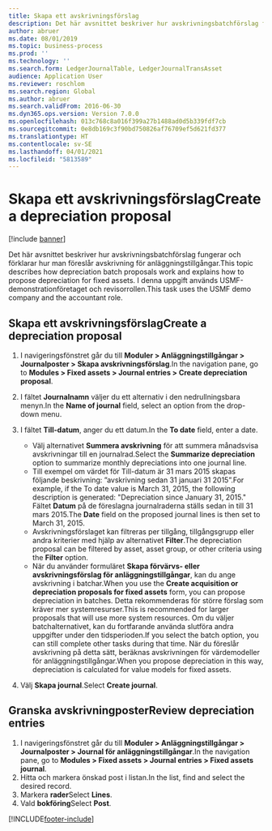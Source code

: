```yaml
---
title: Skapa ett avskrivningsförslag
description: Det här avsnittet beskriver hur avskrivningsbatchförslag fungerar och förklarar hur man föreslår avskrivning för anläggningstillgångar.
author: abruer
ms.date: 08/01/2019
ms.topic: business-process
ms.prod: ''
ms.technology: ''
ms.search.form: LedgerJournalTable, LedgerJournalTransAsset
audience: Application User
ms.reviewer: roschlom
ms.search.region: Global
ms.author: abruer
ms.search.validFrom: 2016-06-30
ms.dyn365.ops.version: Version 7.0.0
ms.openlocfilehash: 013c768c8a016f399a27b1488ad0d5b339fdf7cb
ms.sourcegitcommit: 0e8db169c3f90bd750826af76709ef5d621fd377
ms.translationtype: HT
ms.contentlocale: sv-SE
ms.lasthandoff: 04/01/2021
ms.locfileid: "5813589"
---
```

# <a name="create-a-depreciation-proposal"></a><span data-ttu-id="3f1c7-103">Skapa ett avskrivningsförslag</span><span class="sxs-lookup"><span data-stu-id="3f1c7-103">Create a depreciation proposal</span></span>

[!include [banner](../../includes/banner.md)]

<span data-ttu-id="3f1c7-104">Det här avsnittet beskriver hur avskrivningsbatchförslag fungerar och förklarar hur man föreslår avskrivning för anläggningstillgångar.</span><span class="sxs-lookup"><span data-stu-id="3f1c7-104">This topic describes how depreciation batch proposals work and explains how to propose depreciation for fixed assets.</span></span> <span data-ttu-id="3f1c7-105">I denna uppgift används USMF-demonstrationföretaget och revisorrollen.</span><span class="sxs-lookup"><span data-stu-id="3f1c7-105">This task uses the USMF demo company and the accountant role.</span></span>


## <a name="create-a-depreciation-proposal"></a><span data-ttu-id="3f1c7-106">Skapa ett avskrivningsförslag</span><span class="sxs-lookup"><span data-stu-id="3f1c7-106">Create a depreciation proposal</span></span>
1. <span data-ttu-id="3f1c7-107">I navigeringsfönstret går du till **Moduler > Anläggningstillgångar > Journalposter > Skapa avskrivningsförslag**.</span><span class="sxs-lookup"><span data-stu-id="3f1c7-107">In the navigation pane, go to **Modules > Fixed assets > Journal entries > Create depreciation proposal**.</span></span>
2. <span data-ttu-id="3f1c7-108">I fältet **Journalnamn** väljer du ett alternativ i den nedrullningsbara menyn.</span><span class="sxs-lookup"><span data-stu-id="3f1c7-108">In the **Name of journal** field, select an option from the drop-down menu.</span></span>
3. <span data-ttu-id="3f1c7-109">I fältet **Till-datum**, anger du ett datum.</span><span class="sxs-lookup"><span data-stu-id="3f1c7-109">In the **To date** field, enter a date.</span></span>

    - <span data-ttu-id="3f1c7-110">Välj alternativet **Summera avskrivning** för att summera månadsvisa avskrivningar till en journalrad.</span><span class="sxs-lookup"><span data-stu-id="3f1c7-110">Select the **Summarize depreciation** option to summarize monthly depreciations into one journal line.</span></span>  
    - <span data-ttu-id="3f1c7-111">Till exempel om värdet för Till-datum är 31 mars 2015 skapas följande beskrivning: ”avskrivning sedan 31 januari 31 2015”.</span><span class="sxs-lookup"><span data-stu-id="3f1c7-111">For example, if the To date value is March 31, 2015, the following description is generated: "Depreciation since January 31, 2015."</span></span> <span data-ttu-id="3f1c7-112">Fältet **Datum** på de föreslagna journalraderna ställs sedan in till 31 mars 2015.</span><span class="sxs-lookup"><span data-stu-id="3f1c7-112">The **Date** field on the proposed journal lines is then set to March 31, 2015.</span></span>  
    - <span data-ttu-id="3f1c7-113">Avskrivningsförslaget kan filtreras per tillgång, tillgångsgrupp eller andra kriterier med hjälp av alternativet **Filter**.</span><span class="sxs-lookup"><span data-stu-id="3f1c7-113">The depreciation proposal can be filtered by asset, asset group, or other criteria using the **Filter** option.</span></span>  
    - <span data-ttu-id="3f1c7-114">När du använder formuläret **Skapa förvärvs- eller avskrivningsförslag för anläggningstillgångar**, kan du ange avskrivning i batchar.</span><span class="sxs-lookup"><span data-stu-id="3f1c7-114">When you use the **Create acquisition or depreciation proposals for fixed assets** form, you can propose depreciation in batches.</span></span> <span data-ttu-id="3f1c7-115">Detta rekommenderas för större förslag som kräver mer systemresurser.</span><span class="sxs-lookup"><span data-stu-id="3f1c7-115">This is recommended for larger proposals that will use more system resources.</span></span> <span data-ttu-id="3f1c7-116">Om du väljer batchalternativet, kan du fortfarande använda slutföra andra uppgifter under den tidsperioden.</span><span class="sxs-lookup"><span data-stu-id="3f1c7-116">If you select the batch option, you can still complete other tasks during that time.</span></span> <span data-ttu-id="3f1c7-117">När du föreslår avskrivning på detta sätt, beräknas avskrivningen för värdemodeller för anläggningstillgångar.</span><span class="sxs-lookup"><span data-stu-id="3f1c7-117">When you propose depreciation in this way, depreciation is calculated for value models for fixed assets.</span></span>  

4. <span data-ttu-id="3f1c7-118">Välj **Skapa journal**.</span><span class="sxs-lookup"><span data-stu-id="3f1c7-118">Select **Create journal**.</span></span>

## <a name="review-depreciation-entries"></a><span data-ttu-id="3f1c7-119">Granska avskrivningposter</span><span class="sxs-lookup"><span data-stu-id="3f1c7-119">Review depreciation entries</span></span>
1. <span data-ttu-id="3f1c7-120">I navigeringsfönstret går du till **Moduler > Anläggningstillgångar > Journalposter > Journal för anläggningstillgångar**.</span><span class="sxs-lookup"><span data-stu-id="3f1c7-120">In the navigation pane, go to **Modules > Fixed assets > Journal entries > Fixed assets journal**.</span></span>
2. <span data-ttu-id="3f1c7-121">Hitta och markera önskad post i listan.</span><span class="sxs-lookup"><span data-stu-id="3f1c7-121">In the list, find and select the desired record.</span></span>
3. <span data-ttu-id="3f1c7-122">Markera **rader**</span><span class="sxs-lookup"><span data-stu-id="3f1c7-122">Select **Lines**.</span></span>
4. <span data-ttu-id="3f1c7-123">Vald **bokföring**</span><span class="sxs-lookup"><span data-stu-id="3f1c7-123">Select **Post**.</span></span>



[!INCLUDE[footer-include](../../../includes/footer-banner.md)]